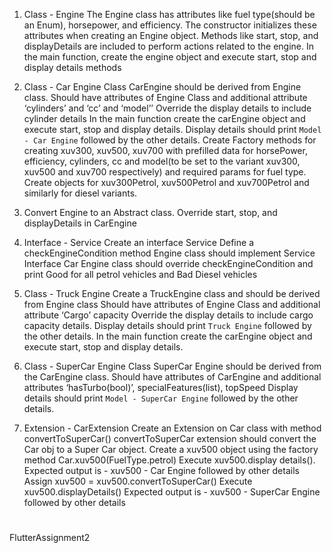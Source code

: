 1. Class - Engine
The Engine class has attributes like fuel type(should be an Enum), 
horsepower, and efficiency.
The constructor initializes these attributes when creating an Engine 
object.
Methods like start, stop, and displayDetails are included to perform 
actions related to the engine.
In the main function, create the engine object and execute start, stop 
and display details methods

2. Class - Car Engine
Class CarEngine should be derived from Engine class.
Should have attributes of Engine Class and additional attribute 
‘cylinders’ and ‘cc’ and ‘model’’
Override the display details to include cylinder details 
In the main function create the carEngine object and execute start, stop 
and display details.
Display details should print `Model - Car Engine` followed by the other 
details.
Create Factory methods for creating xuv300, xuv500, xuv700 with prefilled 
data for horsePower, efficiency, cylinders, cc and model(to be set to the 
variant xuv300, xuv500 and xuv700 respectively) and required params for 
fuel type.
Create objects for xuv300Petrol, xuv500Petrol and xuv700Petrol and 
similarly for diesel variants.

3. Convert Engine to an Abstract class.
Override  start, stop, and displayDetails in CarEngine

4. Interface - Service
Create an interface Service 
Define a checkEngineCondition method
Engine class should implement Service Interface
Car Engine class should override checkEngineCondition and print Good for 
all petrol vehicles and Bad Diesel vehicles 

5. Class - Truck Engine
Create a TruckEngine class and should be derived from Engine class
Should have attributes of Engine Class and additional attribute ‘Cargo’ 
capacity
Override the display details to include cargo capacity details. Display 
details should print `Truck Engine` followed by the other details.
In the main function create the carEngine object and execute start, stop 
and display details.


6. Class - SuperCar Engine 
Class SuperCar Engine should be derived from the CarEngine class.
Should have attributes of CarEngine and additional attributes 
‘hasTurbo(bool)’, specialFeatures(list), topSpeed
Display details should print `Model - SuperCar Engine` followed by the 
other details.

7. Extension - CarExtension
Create an Extension on Car class with method convertToSuperCar()
convertToSuperCar extension should convert the Car obj to a Super Car 
object.
Create a xuv500 object using the factory method 
Car.xuv500(FuelType.petrol) 
Execute xuv500.display details(). 
Expected output is - xuv500 - Car Engine followed by other details
Assign xuv500 = xuv500.convertToSuperCar()
Execute xuv500.displayDetails()
Expected output is - xuv500 - SuperCar Engine followed by other details



# 
FlutterAssignment2
